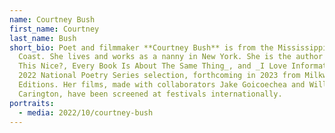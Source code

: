 ```yaml
---
name: Courtney Bush
first_name: Courtney
last_name: Bush
short_bio: Poet and filmmaker **Courtney Bush** is from the Mississippi Gulf
  Coast. She lives and works as a nanny in New York. She is the author of _Isn’t
  This Nice?, Every Book Is About The Same Thing_, and _I Love Information_, a
  2022 National Poetry Series selection, forthcoming in 2023 from Milkweed
  Editions. Her films, made with collaborators Jake Goicoechea and Will
  Carington, have been screened at festivals internationally. 
portraits:
  - media: 2022/10/courtney-bush
---
```

